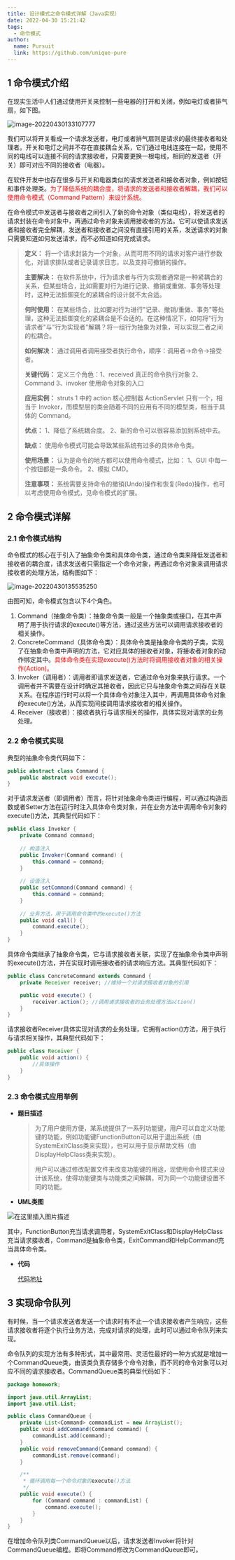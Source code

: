```yaml
---
title: 设计模式之命令模式详解（Java实现）
date: 2022-04-30 15:21:42
tags: 
  - 命令模式
author: 
  name: Pursuit
  link: https://github.com/unique-pure
---
```

## 1 命令模式介绍

在现实生活中人们通过使用开关来控制一些电器的打开和关闭，例如电灯或者排气扇，如下图。

![image-20220430133107777](https://img-blog.csdnimg.cn/img_convert/0a2cc91d8f957073bf2d39beb425e9bd.png)

我们可以将开关看成一个请求发送者，电灯或者排气扇则是请求的最终接收者和处理者。开关和电灯之间并不存在直接耦合关系，它们通过电线连接在一起，使用不同的电线可以连接不同的请求接收者，只需要更换一根电线，相同的发送者（开关）即可对应不同的接收者（电器）。

在软件开发中也存在很多与开关和电器类似的请求发送者和接收者对象，例如按钮和事件处理类。<font color="red">为了降低系统的耦合度，将请求的发送者和接收者解耦，我们可以使用命令模式（Command Pattern）来设计系统。</font>

在命令模式中发送者与接收者之间引入了新的命令对象（类似电线），将发送者的请求封装在命令对象中，再通过命令对象来调用接收者的方法。它可以使请求发送者和接收者完全解耦，发送者和接收者之间没有直接引用的关系，发送请求的对象只需要知道如何发送请求，而不必知道如何完成请求。

> **定义：** 将一个请求封装为一个对象，从而可用不同的请求对客户进行参数化，对请求排队或者记录请求日志，以及支持可撤销的操作。
>
> **主要解决：** 在软件系统中，行为请求者与行为实现者通常是一种紧耦合的关系，但某些场合，比如需要对行为进行记录、撤销或重做、事务等处理时，这种无法抵御变化的紧耦合的设计就不太合适。
>
> **何时使用：** 在某些场合，比如要对行为进行"记录、撤销/重做、事务"等处理，这种无法抵御变化的紧耦合是不合适的。在这种情况下，如何将"行为请求者"与"行为实现者"解耦？将一组行为抽象为对象，可以实现二者之间的松耦合。
>
> **如何解决：** 通过调用者调用接受者执行命令，顺序：调用者→命令→接受者。
>
> **关键代码：** 定义三个角色：1、received 真正的命令执行对象 2、Command 3、invoker 使用命令对象的入口
>
> **应用实例：** struts 1 中的 action 核心控制器 ActionServlet 只有一个，相当于 Invoker，而模型层的类会随着不同的应用有不同的模型类，相当于具体的 Command。
>
> **优点：** 1、降低了系统耦合度。 2、新的命令可以很容易添加到系统中去。
>
> **缺点：** 使用命令模式可能会导致某些系统有过多的具体命令类。
>
> **使用场景：** 认为是命令的地方都可以使用命令模式，比如： 1、GUI 中每一个按钮都是一条命令。 2、模拟 CMD。
>
> **注意事项：** 系统需要支持命令的撤销(Undo)操作和恢复(Redo)操作，也可以考虑使用命令模式，见命令模式的扩展。

## 2 命令模式详解

### 2.1 命令模式结构

命令模式的核心在于引入了抽象命令类和具体命令类，通过命令类来降低发送者和接收者的耦合度，请求发送者只需指定一个命令对象，再通过命令对象来调用请求接收者的处理方法，结构图如下：

![image-20220430135535250](https://img-blog.csdnimg.cn/img_convert/804efd921798edcb4146c22d0e3e6749.png)

由图可知，命令模式包含以下4个角色。

1. Command（抽象命令类）：抽象命令类一般是一个抽象类或接口，在其中声明了用于执行请求的execute()等方法，通过这些方法可以调用请求接收者的相关操作。
2. ConcreteCommand（具体命令类）：具体命令类是抽象命令类的子类，实现了在抽象命令类中声明的方法，它对应具体的接收者对象，将接收者对象的动作绑定其中。<font color="red">具体命令类在实现execute()方法时将调用接收者对象的相关操作(Action)。</font>
3. Invoker（调用者）：调用者即请求发送者，它通过命令对象来执行请求。一个调用者并不需要在设计时确定其接收者，因此它只与抽象命令类之间存在关联关系。在程序运行时可以将一个具体命令对象注入其中，再调用具体命令对象的execute()方法，从而实现间接调用请求接收者的相关操作。
4. Receiver（接收者）：接收者执行与请求相关的操作，具体实现对请求的业务处理。

### 2.2 命令模式实现

典型的抽象命令类代码如下：

```java
public abstract class Command {
    public abstract void execute();
}
```

对于请求发送者（即调用者）而言，将针对抽象命令类进行编程，可以通过构造函数或者Setter方法在运行时注入具体命令类对象，并在业务方法中调用命令对象的execute()方法，其典型代码如下：

```java
public class Invoker {
    private Command command;
    
    // 构造注入
    public Invoker(Command command) {
        this.command = command;
    }
    
    // 设值注入
    public setCommand(Command command) {
        this.command = command;
    }
    
    // 业务方法，用于调用命令类中的execute()方法
    public void call() {
        command.execute();
    }
}
```

具体命令类继承了抽象命令类，它与请求接收者关联，实现了在抽象命令类中声明的execute()方法，并在实现时调用接收者的请求响应方法。其典型代码如下：

```java
public class ConcreteCommand extends Command {
    private Receiver receiver; //维持一个对请求接收者对象的引用

    public void execute() {
        receiver.action(); //调用请求接收者的业务处理方法action()
    }
}
```

请求接收者Receiver具体实现对请求的业务处理，它拥有action()方法，用于执行与请求相关操作，其典型代码如下：

```java
public class Receiver {
    public void action() {
        //具体操作
    }
}
```

### 2.3 命令模式应用举例

* **题目描述**

  > 为了用户使用方便，某系统提供了一系列功能键，用户可以自定义功能键的功能，例如功能键FunctionButton可以用于退出系统（由SystemExitClass类来实现），也可以用于显示帮助文档（由DisplayHelpClass类来实现）。
  >
  > 用户可以通过修改配置文件来改变功能键的用途，现使用命令模式来设计该系统，使得功能键类与功能类之间解耦，可为同一个功能键设置不同的功能。

* **UML类图**

![在这里插入图片描述](https://img-blog.csdnimg.cn/a291b90eb8cd4690a650084d0a446427.png)



  其中，FunctionButton充当请求调用者，SystemExitClass和DisplayHelpClass充当请求接收者，Command是抽象命令类，ExitCommand和HelpCommand充当具体命令类。

* **代码**

  [代码地址](https://github.com/unique-pure/designpattern_code/tree/main/src/command_pattern)

## 3 实现命令队列

有时候，当一个请求发送者发送一个请求时有不止一个请求接收者产生响应，这些请求接收者将逐个执行业务方法，完成对请求的处理，此时可以通过命令队列来实现。

命令队列的实现方法有多种形式，其中最常用、灵活性最好的一种方式就是增加一个CommandQueue类，由该类负责存储多个命令对象，而不同的命令对象可以对应不同的请求接收者。CommandQueue类的典型代码如下：

```java
package homework;

import java.util.ArrayList;
import java.util.List;

public class CommandQueue {
    private List<Command> commandList = new ArrayList();
    public void addCommand(Command command) {
        commandList.add(command);
    }
    public void removeCommand(Command command) {
        commandList.remove(command);
    }

    /**
     * 循环调用每一个命令对象的execute()方法
     */
    public void execute() {
        for (Command command : commandList) {
            command.execute();
        }
    }
}
```

在增加命令队列类CommandQueue以后，请求发送者Invoker将针对CommandQueue编程。即将Command修改为CommandQueue即可。
